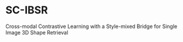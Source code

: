 # SC-IBSR
Cross-modal Contrastive Learning with a Style-mixed Bridge for Single Image 3D Shape Retrieval
